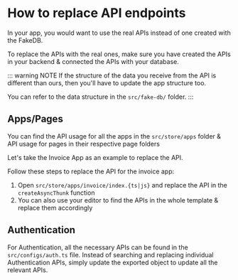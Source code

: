 # How to replace API endpoints

In your app, you would want to use the real APIs instead of one created with the FakeDB.

To replace the APIs with the real ones, make sure you have created the APIs in your backend & connected the APIs with your database.

::: warning NOTE
If the structure of the data you receive from the API is different than ours, then you'll have to update the app structure too.

You can refer to the data structure in the `src/fake-db/` folder.
:::

## Apps/Pages

You can find the API usage for all the apps in the `src/store/apps` folder & API usage for pages in their respective page folders

Let's take the Invoice App as an example to replace the API.

Follow these steps to replace the API for the invoice app:

1. Open `src/store/apps/invoice/index.{ts|js}` and replace the API in the `createAsyncThunk` function
2. You can also use your editor to find the APIs in the whole template & replace them accordingly

## Authentication

For Authentication, all the necessary APIs can be found in the `src/configs/auth.ts` file. Instead of searching and replacing individual Authentication APIs, simply update the exported object to update all the relevant APIs.
